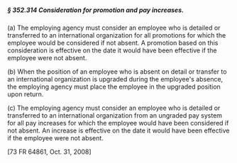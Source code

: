 ##### § 352.314 Consideration for promotion and pay increases. #####

(a) The employing agency must consider an employee who is detailed or transferred to an international organization for all promotions for which the employee would be considered if not absent. A promotion based on this consideration is effective on the date it would have been effective if the employee were not absent.

(b) When the position of an employee who is absent on detail or transfer to an international organization is upgraded during the employee's absence, the employing agency must place the employee in the upgraded position upon return.

(c) The employing agency must consider an employee who is detailed or transferred to an international organization from an ungraded pay system for all pay increases for which the employee would have been considered if not absent. An increase is effective on the date it would have been effective if the employee were not absent.

[73 FR 64861, Oct. 31, 2008]
